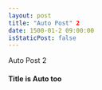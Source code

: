 ```yaml
---
layout: post
title: "Auto Post" 2
date: 1500-01-2 09:00:00
isStaticPost: false
---
```

Auto Post 2
#### Title is Auto too